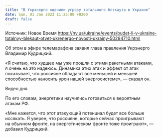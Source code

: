 ```yaml
---
title: "В Укрэнерго оценили угрозу тотального блэкаута в Украине"
date: Sun, 01 Jan 2023 11:25:00 +0200
draft: false
---
```

Источник: Новое Время https://nv.ua/ukraine/events/budet-li-v-ukraine-totalnyy-blekaut-otvet-ukrenergo-novosti-ukrainy-50294710.html


Об этом в эфире телемарафона заявил глава правления Укрэнерго Владимир Кудрицкий.

«Я считаю, что худшее мы уже прошли с этими ракетными атаками, я очень на это надеюсь. Динамика этих атак и эффект от атак показывает, что россияне обладают все меньшей и меньшей способностью наносить урон нашей энергосистеме», — сказал он.

 Видео дня   

По его словам, энергетики научились готовиться к вероятным атакам РФ.

«Мне кажется, что этот атакующий потенциал будет все больше иссякать. Я уверен, что россияне, которые сейчас проигрывают на обычном фронте, на энергетическом фронте тоже проиграют», — добавил Кудрицкий.
